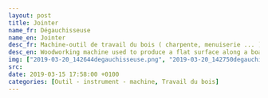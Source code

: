 ```yaml
---
layout: post
title: Jointer
name_fr: Dégauchisseuse
name_en: Jointer
desc_fr: Machine-outil de travail du bois ( charpente, menuiserie ... ) qui permet de dégauchir des pièces de bois brutes, c'est-à-dire les rendre droites et planes en dressant leurs faces qui forment un angle de 90° à 135°.
desc_en: Woodworking machine used to produce a flat surface along a board's length.
img: ["2019-03-20_142644degauchisseuse.png", "2019-03-20_142750degauchisseuse.png"]
src: 
date: 2019-03-15 17:58:00 +0100
categories: [Outil - instrument - machine, Travail du bois]
---
```

